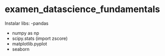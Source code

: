 # examen_datascience_fundamentals
Instalar libs:
-pandas  
- numpy as np
- scipy.stats (import zscore)
- matplotlib.pyplot
- seaborn
